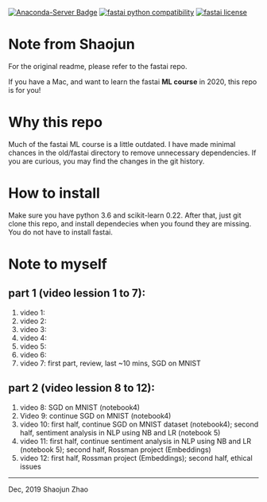 [![Anaconda-Server Badge](https://anaconda.org/fastai/fastai/badges/platforms.svg)](https://anaconda.org/fastai/fastai)
[![fastai python compatibility](https://img.shields.io/pypi/pyversions/fastai.svg)](https://pypi.python.org/pypi/fastai)
[![fastai license](https://img.shields.io/pypi/l/fastai.svg)](https://pypi.python.org/pypi/fastai)

# Note from Shaojun
For the original readme, please refer to the fastai repo.

If you have a Mac, and want to learn the fastai **ML course** in 2020, this repo is for you!

# Why this repo
Much of the fastai ML course is a little outdated. I have made minimal chances in the old/fastai directory to remove unnecessary dependencies. If you are curious, you may find the changes in the git history.

# How to install
Make sure you have python 3.6 and scikit-learn 0.22. After that, just git clone this repo, and install dependecies when you found they are missing. You do not have to install fastai.

# Note to myself
## part 1 (video lession 1 to 7): 
1. video 1:
2. video 2:
3. video 3:
4. video 4:
5. video 5:
6. video 6:
7. video 7: first part, review, last ~10 mins, SGD on MNIST
## part 2 (video lession 8 to 12): 
1. video 8: SGD on MNIST (notebook4)
2. Video 9: continue SGD on MNIST (notebook4)
2. video 10: first half, continue SGD on MNIST dataset (notebook4); second half, sentiment analysis in NLP using NB and LR (notebook 5)
3. video 11: first half, continue sentiment analysis in NLP using NB and LR (notebook 5); second half, Rossman project (Embeddings)
4. video 12: first half, Rossman project (Embeddings); second half, ethical issues

___
Dec, 2019
Shaojun Zhao
